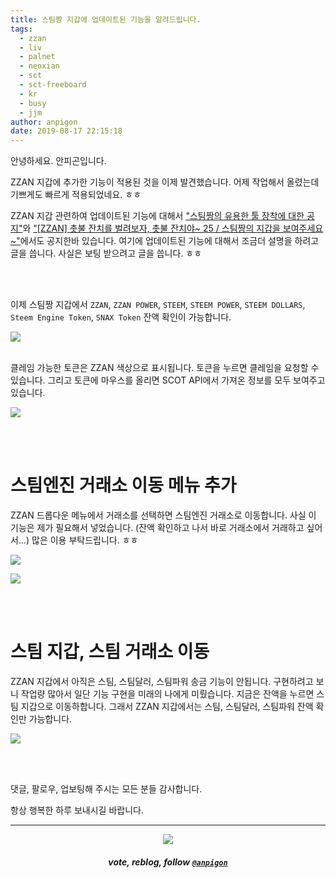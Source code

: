 ```yaml
---
title: 스팀짱 지갑에 업데이트된 기능을 알려드립니다.
tags:
  - zzan
  - liv
  - palnet
  - neoxian
  - sct
  - sct-freeboard
  - kr
  - busy
  - jjm
author: anpigon
date: 2019-08-17 22:15:18
---
```


안녕하세요. 안피곤입니다.

ZZAN 지갑에 추가한 기능이 적용된 것을 이제 발견했습니다. 어제 작업해서 올렸는데 기쁘게도 빠르게 적용되었네요. ㅎㅎ

ZZAN 지갑 관련하여 업데이트된 기능에 대해서 ["스팀짱의 유용한 툴 장착에 대한 공지"](https://www.steemzzang.com/zzan/@zzan.admin/3gen7h)와 ["\[ZZAN\] 촛불 잔치를 벌려보자, 촛불 잔치야~ 25 / 스팀짱의 지갑을 보여주세요~"](https://www.steemzzang.com/zzan/@floridasnail/zzan-25)에서도 공지한바 있습니다. 여기에 업데이트된 기능에 대해서 조금더 설명을 하려고 글을 씁니다. 사실은 보팅 받으려고 글을 씁니다. ㅎㅎ

<br><br>

이제 스팀짱 지갑에서 `ZZAN`, `ZZAN POWER`, `STEEM`, `STEEM POWER`, `STEEM DOLLARS`, `Steem Engine Token`, `SNAX Token` 잔액 확인이 가능합니다.

![](https://files.steempeak.com/file/steempeak/anpigon/l5YyO0QU-E18489E185B3E1848FE185B3E18485E185B5E186ABE18489E185A3E186BA202019-08-172021.12.24.png)

<br>클레임 가능한 토큰은 ZZAN 색상으로 표시됩니다. 토큰을 누르면 클레임을 요청할 수 있습니다. 그리고 토큰에 마우스를 올리면 SCOT API에서 가져온 정보를 모두 보여주고 있습니다.

![](https://files.steempeak.com/file/steempeak/anpigon/viY1Bv9D-E18489E185B3E1848FE185B3E18485E185B5E186ABE18489E185A3E186BA202019-08-172022.01.19.png)

<br><br>

# 스팀엔진 거래소 이동 메뉴 추가 

ZZAN 드롭다운 메뉴에서 거래소를 선택하면 스팀엔진 거래소로 이동합니다. 사실 이 기능은 제가 필요해서 넣었습니다. (잔액 확인하고 나서 바로 거래소에서 거래하고 싶어서...) 
많은 이용 부탁드립니다. ㅎㅎ 

![](https://files.steempeak.com/file/steempeak/anpigon/y3odJgZx-E18489E185B3E1848FE185B3E18485E185B5E186ABE18489E185A3E186BA202019-08-172021.05.21.png)

![](https://files.steempeak.com/file/steempeak/anpigon/N7NC9LGK-E18486E185AEE1848CE185A6.001.jpeg)

<br><br>

# 스팀 지갑, 스팀 거래소 이동

ZZAN 지갑에서 아직은 스팀, 스팀달러, 스팀파워 송금 기능이 안됩니다. 구현하려고 보니 작업량 많아서 일단 기능 구현을 미래의 나에게 미뤘습니다. 지금은 잔액을 누르면 스팀 지갑으로 이동하합니다. 그래서 ZZAN 지갑에서는 스팀, 스팀달러, 스팀파워 잔액 확인만 가능합니다.

![](https://files.steempeak.com/file/steempeak/anpigon/A9niWAtQ-E18489E185B3E1848FE185B3E18485E185B5E186ABE18489E185A3E186BA202019-08-172021.06.09.png)


<br>
<br>

댓글, 팔로우, 업보팅해 주시는 모든 분들 감사합니다.

항상 행복한 하루 보내시길 바랍니다.

***
<center><img src='https://steemitimages.com/400x0/https://cdn.steemitimages.com/DQmQmWhMN6zNrLmKJRKhvSScEgWZmpb8zCeE2Gray1krbv6/BC054B6E-6F73-46D0-88E4-C88EB8167037.jpeg'><h5>vote, reblog, follow <code><a href='/@anpigon'>@anpigon</a></code></h5></center>